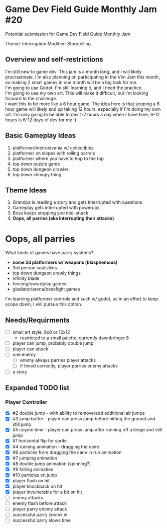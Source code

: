 # Game Dev Field Guide Monthly Jam #20

Potential submission for Game Dev Field Guide Monthly Jam

Theme: Interruption
Modifier: Storytelling

## Overview and self-restrictions

I'm still new to game dev. This jam is a month long, and I will likely procrastinate. I'm also planning on participating in the Vim Jam this month, so making 2 small games in one month will be a big task for me.  
I'm going to use Godot. I'm still learning it, and I need the practice.  
I'm going to use my own art. This will make it difficult, but I'm looking forward to the challenge.  
I want this to be more like a 6 hour game.
The idea here is that scoping a 6 hour game will likely end up taking 12 hours, especially if I'm doing my own art.
I'm only going to be able to dev 1-2 hours a day when I have time, 6-12 hours is 6-12 days of dev for me :)

## Basic Gameplay Ideas

1. platformer/metroidvania w/ collectibles
2. platformer on slopes with rolling barrels
3. platformer where you have to hop to the top
4. top down puzzle game
5. top down dungeon crawler
6. top down shmupy thing

## Theme Ideas

1. Grandpa is reading a story and gets interrupted with questions
2. Gameplay gets interrupted with powerups
3. Boss keeps stopping you mid-attack
4. **Oops, all parries (aka interrupting their attacks)**

# Oops, all parries

What kinds of games have parry systems?

- **some 2d platformers w/ weapons (blasphemous)**
- 3rd person soulslikes
- top down dungeon crawly things
- infinity blade
- fencing/swordplay games
- gladiator/arena/bossfight games

I'm learning platformer controls and such w/ godot, so in an effort to keep scope down, I will pursue this option.

## Needs/Requirments

- [ ] small art style, 8x8 or 12x12
  - restricted to a small palette, currently dawnbringer 8
- [ ] player can jump, probably double jump
- [ ] player can attack
- [ ] one enemy
  - [ ] enemy always parries player attacks
  - [ ] if timed correctly, player parries enemy attacks
- [ ] a story

## Expanded TODO list

### Player Controller

- [x] #2 double jump - with ability to remove/add additional air jumps
- [x] #3 jump buffer - player can press jump before hitting the ground and still jump
- [x] #5 coyote time - player can press jump after running off a ledge and still jump
- [x] #1 horizontal flip for sprite
- [x] #4 running animation - dragging the cane
- [x] #6 particles from dragging the cane in run animation
- [x] #7 jumping animation
- [x] #8 double jump animation (spinning?)
- [x] #9 falling animation
- [x] #10 particles on jump
- [x] player flash on hit
- [x] player knockback on hit
- [x] player invulnerable for a bit on hit
- [ ] enemy attacks
- [ ] enemy flash before attack
- [ ] player parry enemy attack
- [ ] successful parry zooms in
- [ ] successful parry slows time
